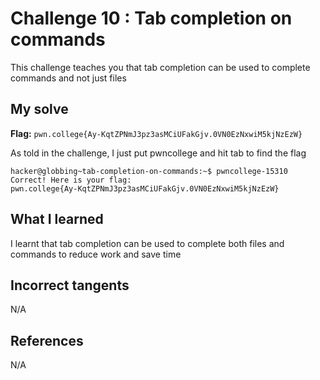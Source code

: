 # Challenge 10 : Tab completion on commands
This challenge teaches you that tab completion can be used to complete commands and not just files

## My solve
**Flag:** `pwn.college{Ay-KqtZPNmJ3pz3asMCiUFakGjv.0VN0EzNxwiM5kjNzEzW}`

As told in the challenge, I just put pwncollege and hit tab to find the flag
```
hacker@globbing~tab-completion-on-commands:~$ pwncollege-15310
Correct! Here is your flag:
pwn.college{Ay-KqtZPNmJ3pz3asMCiUFakGjv.0VN0EzNxwiM5kjNzEzW}
```

## What I learned 
I learnt that tab completion can be used to complete both files and commands to reduce work and save time  

## Incorrect tangents 
N/A

## References 
N/A

